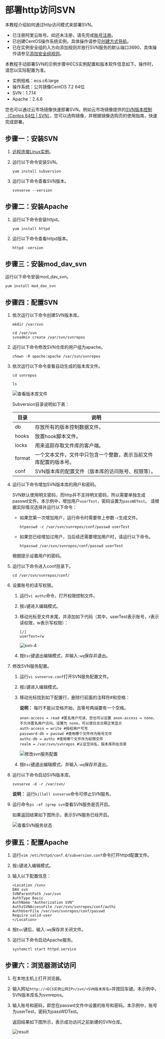 # 部署http访问SVN

本教程介绍如何通过http访问模式来部署SVN。

-   已注册阿里云账号。如还未注册，请先完成[账号注册](https://account.aliyun.com/register/register.htm?)。
-   已创建CentOS操作系统实例，具体操作请参见[创建方式导航](/cn.zh-CN/实例/创建实例/创建方式导航.md)。
-   已在实例安全组的入方向添加规则并放行SVN服务的默认端口3690，具体操作请参见[添加安全组规则](/cn.zh-CN/安全/安全组/添加安全组规则.md)。

本教程手动部署SVN的示例步骤中ECS实例配置和版本软件信息如下。操作时，请您以实际配置为准。

-   实例规格：ecs.c6.large
-   操作系统：公共镜像CentOS 7.2 64位
-   SVN：1.7.14
-   Apache：2.4.6

您也可以通过云市场镜像快速部署SVN。例如云市场镜像提供的[SVN版本控制（Centos 64位 \| SVN）](https://market.aliyun.com/products/55530001/jxsc000061.html)，您可以选购镜像，并根据镜像选购页的使用指南，快速完成部署。

## 步骤一：安装SVN

1.  [远程连接Linux实例](/cn.zh-CN/实例/连接实例/连接Linux实例/使用用户名密码验证连接Linux实例.md)。

2.  运行以下命令安装SVN。

    ```
    yum install subversion
    ```

3.  运行以下命令查看SVN版本。

    ```
    svnserve --version
    ```


## 步骤二：安装Apache

1.  运行以下命令安装httpd。

    ```
    yum install httpd
    ```

2.  运行以下命令查看httpd版本。

    ```
    httpd -version
    ```


## 步骤三：安装mod\_dav\_svn

运行以下命令安装mod\_dav\_svn。

```
yum install mod_dav_svn
```

## 步骤四：配置SVN

1.  依次运行以下命令创建SVN版本库。

    ```
    mkdir /var/svn
    ```

    ```
    cd /var/svn
    svnadmin create /var/svn/svnrepos
    ```

2.  运行以下命令修改SVN仓库的用户组为apache。

    ```
    chown -R apache:apache /var/svn/svnrepos
    ```

3.  依次运行以下命令查看自动生成的版本库文件。

    ```
    cd svnrepos
    ```

    ```
    ls
    ```

    ![查看版本库文件](https://static-aliyun-doc.oss-cn-hangzhou.aliyuncs.com/assets/img/zh-CN/6912649951/p12529.png)

    Subversion目录说明如下表：

    |目录|说明|
    |--|--|
    |db|存放所有的版本控制数据文件。|
    |hooks|放置hook脚本文件。|
    |locks|用来追踪存取文件库的客户端。|
    |format|一个文本文件，文件中只包含一个整数，表示当前文件库配置的版本号。|
    |conf|SVN版本库的配置文件（版本库的访问账号、权限等）。|

4.  运行以下命令增加SVN版本库的用户和密码。

    SVN默认使用明文密码，而http并不支持明文密码，所以需要单独生成passwd文件。本示例中，增加用户`userTest`，密码设置为`passWDTest`。 请根据实际情况选择并运行以下命令：

    -   如果您第一次增加用户，运行命令时需要带上参数`-c`生成文件。

        ```
        htpasswd -c /var/svn/svnrepos/conf/passwd userTest
        ```

    -   如果您已经增加过用户，当后续还需要增加用户时，请运行以下命令。

        ```
        htpasswd /var/svn/svnrepos/conf/passwd userTest
        ```

    根据提示设置用户的密码。

5.  运行以下命令进入conf目录下。

    ```
    cd /var/svn/svnrepos/conf/
    ```

6.  设置账号的读写权限。

    1.  运行`vi authz`命令，打开权限控制文件。

    2.  按`i`键进入编辑模式。

    3.  移动光标至文件末尾，并添加如下代码（其中，userTest表示账号，r表示读权限，w表示写权限）：

        ```
        [/]
        userTest=rw
        ```

        ![svn-4](https://static-aliyun-doc.oss-cn-hangzhou.aliyuncs.com/assets/img/zh-CN/6912649951/p101211.png)

    4.  按`Esc`键退出编辑模式，并输入`:wq`保存并退出。

7.  修改SVN服务配置。

    1.  运行`vi svnserve.conf`打开SVN服务配置文件。

    2.  按`i`键进入编辑模式。

    3.  移动光标找到如下配置行，删除行前面的注释符\#和空格：

        **说明：** 每行不能以空格开始，且等号两端要有一个空格。

        ```
        anon-access = read #匿名用户可读，您也可以设置 anon-access = none，不允许匿名用户访问。设置为 none，可以使日志日期正常显示
        auth-access = write #授权用户可写
        password-db = passwd #使用哪个文件作为账号文件
        authz-db = authz #使用哪个文件作为权限文件
        realm = /var/svn/svnrepos #认证空间名，版本库所在目录
        ```

        ![修改svn服务配置](https://static-aliyun-doc.oss-cn-hangzhou.aliyuncs.com/assets/img/zh-CN/6912649951/p12532.png)

    4.  按`Esc`键退出编辑模式，并输入`:wq`保存并退出。

8.  运行以下命令启动SVN版本库。

    ```
    svnserve -d -r /var/svn/
    ```

    **说明：** 运行`killall svnserve`命令可停止SVN服务。

9.  运行命令`ps -ef |grep svn`查看SVN服务是否开启。

    如果返回结果如下图所示，表示SVN服务已经开启。

    ![查看SVN服务状态](https://static-aliyun-doc.oss-cn-hangzhou.aliyuncs.com/assets/img/zh-CN/6912649951/p12533.png)


## 步骤五：配置Apache

1.  运行`vim /etc/httpd/conf.d/subversion.conf`命令打开httpd配置文件。

2.  按`i`键进入编辑模式。

3.  输入以下配置信息：

    ```
    <Location /svn>
    DAV svn
    SVNParentPath /var/svn
    AuthType Basic
    AuthName "Authorization SVN"
    AuthzSVNAccessFile /var/svn/svnrepos/conf/authz
    AuthUserFile /var/svn/svnrepos/conf/passwd
    Require valid-user
    </Location>
    ```

4.  按`Esc`键后，输入`:wq`保存并关闭文件。

5.  运行以下命令启动Apache服务。

    ```
    systemctl start httpd.service
    ```


## 步骤六：浏览器测试访问

1.  在本地主机上打开浏览器。

2.  输入网址`http://<ECS实例公网IP>/svn/<SVN版本库名>`并按回车键。本示例中，SVN版本库名为svnrepos。

3.  输入账号和密码，即您在passwd文件中设置的账号和密码。本示例中，账号为userTest，密码为passWDTest。

    返回结果如下图所示，表示成功访问之前新建的SVN仓库。

    ![result](https://static-aliyun-doc.oss-cn-hangzhou.aliyuncs.com/assets/img/zh-CN/6912649951/p101777.png)


